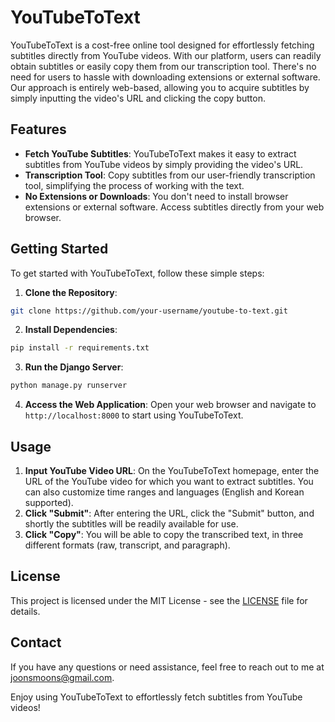 # YouTubeToText

YouTubeToText is a cost-free online tool designed for effortlessly fetching subtitles directly from YouTube videos. With our platform, users can readily obtain subtitles or easily copy them from our transcription tool. There's no need for users to hassle with downloading extensions or external software. Our approach is entirely web-based, allowing you to acquire subtitles by simply inputting the video's URL and clicking the copy button.

## Features
- **Fetch YouTube Subtitles**: YouTubeToText makes it easy to extract subtitles from YouTube videos by simply providing the video's URL.
- **Transcription Tool**: Copy subtitles from our user-friendly transcription tool, simplifying the process of working with the text.
- **No Extensions or Downloads**: You don't need to install browser extensions or external software. Access subtitles directly from your web browser.

## Getting Started
To get started with YouTubeToText, follow these simple steps:
1. **Clone the Repository**:

```bash
git clone https://github.com/your-username/youtube-to-text.git
```
2. **Install Dependencies**:
```bash
pip install -r requirements.txt
```
3. **Run the Django Server**:
```bash
python manage.py runserver
```
4. **Access the Web Application**:
Open your web browser and navigate to `http://localhost:8000` to start using YouTubeToText.

## Usage
1. **Input YouTube Video URL**:
On the YouTubeToText homepage, enter the URL of the YouTube video for which you want to extract subtitles. You can also customize time ranges and languages (English and Korean supported). 
2. **Click "Submit"**:
After entering the URL, click the "Submit" button, and shortly the subtitles will be readily available for use.
3. **Click "Copy"**:
You will be able to copy the transcribed text, in three different formats (raw, transcript, and paragraph). 

## License
This project is licensed under the MIT License - see the [LICENSE](https://github.com/joonsmoons/youtube-to-text/blob/main/LICENSE) file for details.

## Contact
If you have any questions or need assistance, feel free to reach out to me at joonsmoons@gmail.com.

Enjoy using YouTubeToText to effortlessly fetch subtitles from YouTube videos!

